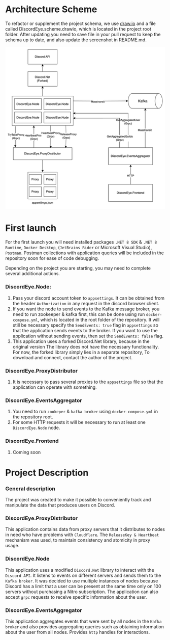 # Architecture Scheme
To refactor or supplement the project schema, we use
[draw.io](https://app.diagrams.net/) and a file called DiscordEye.scheme.drawio,
which is located in the project root folder. After updating you need to save
file in your pull request to keep the schema up to date, and also update the
screenshot in README.md.

![img.png](img.png)

# First launch
For the first launch you will need installed packages 
`.NET 8 SDK` & `.NET 8 Runtime`, `Docker Desktop`, (`JetBrains Rider` or Microsoft Visual Studio),
`Postman`. Postman collections with application queries will be included in the repository soon
for ease of code debugging.

Depending on the project you are starting, you may need to complete several
additional actions.

### DiscordEye.Node:
1. Pass your discord account token to `appsettings`. It can be obtained from the header 
`Authorization` in any request in the discord browser client.
2. If you want the node to send events to the Kafka message broker,
you need to run zookeeper & kafka first, this can be done using run
`docker-compose.yml`, which is located in the root folder of the repository. It will still be necessary 
specify the `SendEvents: true` flag in `appsettings` so that the application sends events to the broker.
If you want to use the application without sending events, then set the `SendEvents: false` flag.
3. This application uses a forked Discord.Net library, because in the original version
The library does not have the necessary functionality. For now, the forked library simply lies in a separate repository,
To download and connect, contact the author of the project.

### DiscordEye.ProxyDistributor
1. It is necessary to pass several proxies to the `appsettings` file so that the application can 
operate with something.

### DiscordEye.EventsAggregator
1. You need to run `zookeper` & `kafka broker` using `docker-compose.yml` in the repository root.
2. For some HTTP requests it will be necessary to run at least one `DiscordEye.Node` node.

### DiscordEye.Frontend
1. Coming soon

# Project Description
### General description
The project was created to make it possible to conveniently track and manipulate the data that produces
users on Discord.

### DiscordEye.ProxyDistributor
This application contains data from proxy servers that it distributes
to nodes in need who have problems with `Cloudflare`. The `ReleaseKey & Heartbeat` mechanism was used,
to maintain consistency and atomicity in proxy usage.

### DiscordEye.Node
This application uses a modified `Discord.Net` library to interact with the `Discord API`.
It listens to events on different servers and sends them to the `Kafka broker`. It was decided to use
multiple instances of nodes because Discord has a limit that a user can be present at the same time
only on 100 servers without purchasing a Nitro subscription. The application can also accept `grpc` requests 
to receive specific information about the user.

### DiscordEye.EventsAggregator
This application aggregates events that were sent by all nodes in the `Kafka broker` and also provides
aggregating queries such as obtaining information about the user from all nodes. Provides `http` handles for
interactions.
